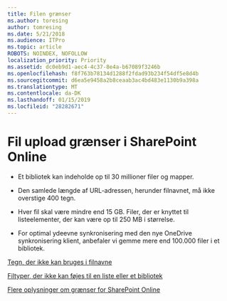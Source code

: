 ```yaml
---
title: Filen grænser
ms.author: toresing
author: tomresing
ms.date: 5/21/2018
ms.audience: ITPro
ms.topic: article
ROBOTS: NOINDEX, NOFOLLOW
localization_priority: Priority
ms.assetid: dc0eb9d1-aec4-4c37-8e4a-b67089f3246b
ms.openlocfilehash: f8f763b78134d1288f2fdad93b234f54df5e8d4b
ms.sourcegitcommit: d6ea5e9458a2b8ceaab3ac4bd483e1130b9a398a
ms.translationtype: MT
ms.contentlocale: da-DK
ms.lasthandoff: 01/15/2019
ms.locfileid: "28282671"
---
```

# <a name="file-upload-limits-in-sharepoint-online"></a>Fil upload grænser i SharePoint Online

- Et bibliotek kan indeholde op til 30 millioner filer og mapper.
    
- Den samlede længde af URL-adressen, herunder filnavnet, må ikke overstige 400 tegn.
    
- Hver fil skal være mindre end 15 GB. Filer, der er knyttet til listeelementer, der kan være op til 250 MB i størrelse.
    
- For optimal ydeevne synkronisering med den nye OneDrive synkronisering klient, anbefaler vi gemme mere end 100.000 filer i et bibliotek. 
    
[Tegn, der ikke kan bruges i filnavne](https://go.microsoft.com/fwlink/?linkid=866430)
  
[Filtyper, der ikke kan føjes til en liste eller et bibliotek](https://go.microsoft.com/fwlink/?linkid=273757)
  
[Flere oplysninger om grænser for SharePoint Online](https://go.microsoft.com/fwlink/?linkid=271273)
  

